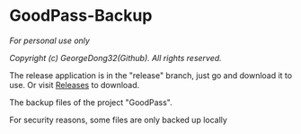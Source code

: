 # GoodPass-Backup
*For personal use only*

*Copyright (c) GeorgeDong32(Github). All rights reserved.*

The release application is in the "release" branch, just go and download it to use. Or visit [Releases](https://github.com/GeorgeDong32/GoodPass/releases) to download.

The backup files of the project "GoodPass".

For security reasons, some files are only backed up locally
